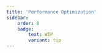 ```yaml
---
title: 'Performance Optimization'
sidebar:
    order: 8
    badge:
        text: WIP
        variant: tip
---
```

